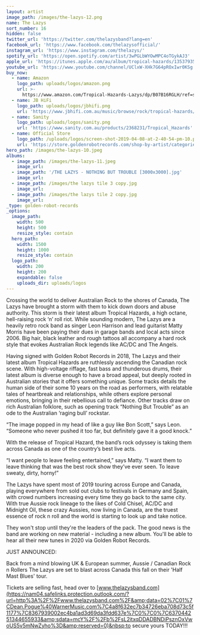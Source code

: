 ```yaml
---
layout: artist
image_path: /images/the-lazys-12.png
name: The Lazys
sort_number: 16
hidden: false
twitter_url: 'https://twitter.com/thelazysband?lang=en'
facebook_url: 'https://www.facebook.com/thelazysofficial/'
instagram_url: 'https://www.instagram.com/thelazys/'
spotify_url: 'https://open.spotify.com/artist/3wPGLbWYOwMPC4oTGykAJ3'
apple_url: 'https://itunes.apple.com/au/album/tropical-hazards/1353793547'
youtube_url: 'https://www.youtube.com/channel/UClxW-XHk7G64pROxIwr0KSg'
buy_now:
  - name: Amazon
    logo_path: uploads/logos/amazon.png
    url: >-
      https://www.amazon.com/Tropical-Hazards-Lazys/dp/B07B16RGLH/ref=sr_1_1?ie=UTF8&qid=1525390070&sr=8-1&keywords=the+lazys+tropical+hazards&tag=smarturl-pivot-20
  - name: JB HiFi
    logo_path: uploads/logos/jbhifi.png
    url: 'https://www.jbhifi.com.au/music/browse/rock/tropical-hazards/605372/'
  - name: Sanity
    logo_path: uploads/logos/sanity.png
    url: 'https://www.sanity.com.au/products/2368231/Tropical_Hazards'
  - name: Official Store
    logo_path: /uploads/logos/screen-shot-2019-04-08-at-2-40-54-pm-10.png
    url: 'https://store.goldenrobotrecords.com/shop-by-artist/categories/the-lazys'
hero_path: /images/the-lazys-10.jpeg
albums:
  - image_path: /images/the-lazys-11.jpeg
    image_url:
  - image_path: '/THE LAZYS - NOTHING BUT TROUBLE [3000x3000].jpg'
    image_url:
  - image_path: /images/the lazys tile 3 copy.jpg
    image_url:
  - image_path: /images/the lazys tile 2 copy.jpg
    image_url:
_type: golden-robot-records
_options:
  image_path:
    width: 500
    height: 500
    resize_style: contain
  hero_path:
    width: 1500
    height: 1000
    resize_style: contain
  logo_path:
    width: 200
    height: 200
    expandable: false
    uploads_dir: uploads/logos
---
```


Crossing the world to deliver Australian Rock to the shores of Canada, The Lazys have brought a storm with them to kick down doors and abuse authority. This storm is their latest album Tropical Hazards, a high octane, hell-raising rock ‘n’ roll riot. While sounding modern, The Lazys are a heavily retro rock band as singer Leon Harrison and lead guitarist Matty Morris have been paying their dues in garage bands and local acts since 2006. Big hair, black leather and rough tattoos all accompany a hard rock style that evokes Australian Rock legends like AC/DC and The Angels.

Having signed with Golden Robot Records in 2018, The Lazys and their latest album Tropical Hazards are ruthlessly ascending the Canadian rock scene. With high-voltage riffage, fast bass and thunderous drums, their latest album is diverse enough to have a broad appeal, but deeply rooted in Australian stories that it offers something unique. Some tracks details the human side of their some 10 years on the road as performers, with relatable tales of heartbreak and relationships, while others explore personal emotions, bringing in their rebellious call to defiance. Other tracks draw on rich Australian folklore, such as opening track “Nothing But Trouble” as an ode to the Australian ‘raging bull’ rockstar.

“The image popped in my head of like a guy like Bon Scott,” says Leon. “Someone who never pushed it too far, but definitely gave it a good knock.”

With the release of Tropical Hazard, the band’s rock odyssey is taking them across Canada as one of the country’s best live acts.

“I want people to leave feeling entertained,” says Matty. “I want them to leave thinking that was the best rock show they’ve ever seen. To leave sweaty, dirty, horny\!”

The Lazys have spent most of 2019 touring across Europe and Canada, playing everywhere from sold out clubs to festivals in Germany and Spain, with crowd numbers increasing every time they go back to the same city. With true Aussie rock lineage to the likes of Cold Chisel, AC/DC and Midnight Oil, these crazy Aussies, now living in Canada, are the truest essence of rock n roll and the world is starting to look up and take notice.

They won't stop until they're the leaders of the pack. The good news is the band are working on new material - including a new album. You'll be able to hear all their new tunes in 2020 via Golden Robot Records.

JUST ANNOUNCED:

Back from a mind blowing UK & European summer, Aussie / Canadian Rock n Rollers The Lazys are set to blast across Canada this fall on their 'Half Mast Blues' tour.&nbsp;

Tickets are selling fast, head over to&nbsp;[www.thelazysband.com](https://nam04.safelinks.protection.outlook.com/?url=http%3A%2F%2Fwww.thelazysband.com%2F&amp;data=02%7C01%7CDean.Pogue%40WarnerMusic.com%7C4a8f632ec7b34726eba708d73c5f1177%7C8367939002ec4ba1ad3d69da3fdd637e%7C0%7C0%7C637044251344655933&amp;sdata=mcY%2F%2Fb%2FsL2itxqDDADBNDiPsznOxVwoUS5v5mNwZyho%3D&amp;reserved=0)&nbsp;to secure yours TODAY\!\!\!